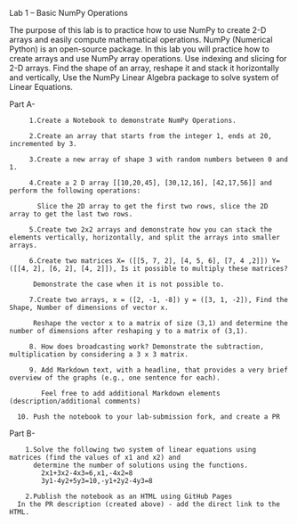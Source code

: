 Lab 1 – Basic NumPy Operations 

The purpose of this lab is to practice how to use NumPy to create 2-D arrays and easily compute mathematical operations.
NumPy (Numerical Python) is an open-source package. 
In this lab you will practice how to create arrays and use NumPy array operations.
Use indexing and slicing for 2-D arrays.
Find the shape of an array, reshape it and stack it horizontally and vertically, 
Use the NumPy Linear Algebra package to solve system of Linear Equations.

Part A- 

         1.Create a Notebook to demonstrate NumPy Operations.
         
         2.Create an array that starts from the integer 1, ends at 20, incremented by 3.
         
         3.Create a new array of shape 3 with random numbers between 0 and 1.
         
         4.Create a 2 D array [[10,20,45], [30,12,16], [42,17,56]] and perform the following operations: 
         
           Slice the 2D array to get the first two rows, slice the 2D array to get the last two rows.
           
         5.Create two 2x2 arrays and demonstrate how you can stack the elements vertically, horizontally, and split the arrays into smaller arrays.
         
         6.Create two matrices X= ([[5, 7, 2], [4, 5, 6], [7, 4 ,2]]) Y= ([[4, 2], [6, 2], [4, 2]]), Is it possible to multiply these matrices? 
         
          Demonstrate the case when it is not possible to.
          
         7.Create two arrays, x = ([2, -1, -8]) y = ([3, 1, -2]), Find the Shape, Number of dimensions of vector x.
         
          Reshape the vector x to a matrix of size (3,1) and determine the number of dimensions after reshaping y to a matrix of (3,1).
          
         8. How does broadcasting work? Demonstrate the subtraction, multiplication by considering a 3 x 3 matrix.
         
         9. Add Markdown text, with a headline, that provides a very brief overview of the graphs (e.g., one sentence for each). 
         
            Feel free to add additional Markdown elements (description/additional comments)
            
	  10. Push the notebook to your lab-submission fork, and create a PR
       
Part B-  

        1.Solve the following two system of linear equations using matrices (find the values of x1 and x2) and 
          determine the number of solutions using the functions. 
	        2x1+3x2-4x3=6,x1,-4x2=8
	        3y1-4y2+5y3=10,-y1+2y2-4y3=8

        2.Publish the notebook as an HTML using GitHub Pages
	  In the PR description (created above) - add the direct link to the HTML.
